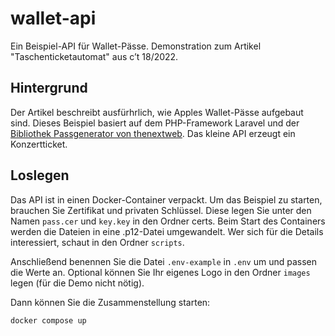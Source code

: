 # wallet-api

Ein Beispiel-API für Wallet-Pässe. Demonstration zum Artikel "Taschenticketautomat" aus c’t 18/2022.

## Hintergrund

Der Artikel beschreibt ausfürhrlich, wie Apples Wallet-Pässe aufgebaut sind. Dieses Beispiel basiert auf dem PHP-Framework Laravel und der [Bibliothek Passgenerator von thenextweb](https://github.com/thenextweb/passgenerator). Das kleine API erzeugt ein Konzertticket.

## Loslegen

Das API ist in einen Docker-Container verpackt. Um das Beispiel zu starten, brauchen Sie Zertifikat und privaten Schlüssel. Diese legen Sie unter den Namen `pass.cer` und `key.key` in den Ordner certs. Beim Start des Containers werden die Dateien in eine .p12-Datei umgewandelt. Wer sich für die Details interessiert, schaut in den Ordner `scripts`.

Anschließend benennen Sie die Datei `.env-example` in `.env` um und passen die Werte an. Optional können Sie Ihr eigenes Logo in den Ordner `images` legen (für die Demo nicht nötig).

Dann können Sie die Zusammenstellung starten:

```
docker compose up
```